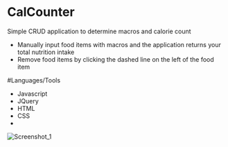 # CalCounter
Simple CRUD application to determine macros and calorie count
* Manually input food items with macros and the application returns your total nutrition intake
* Remove food items by clicking the dashed line on the left of the food item

#Languages/Tools
* Javascript
* JQuery
* HTML
* CSS
* 
![Screenshot_1](https://user-images.githubusercontent.com/96895832/184294326-a158f1b7-cd98-4047-bdc4-6149015bd85c.png)
